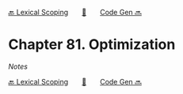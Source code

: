 [🔙 Lexical Scoping][previous-chapter]&nbsp;&nbsp;&nbsp;&nbsp;&nbsp;&nbsp;&nbsp;[🏡][readme]&nbsp;&nbsp;&nbsp;&nbsp;&nbsp;&nbsp;&nbsp;[Code Gen 🔜][upcoming-chapter]

# Chapter 81. Optimization

_Notes_

[🔙 Lexical Scoping][previous-chapter]&nbsp;&nbsp;&nbsp;&nbsp;&nbsp;&nbsp;&nbsp;[🏡][readme]&nbsp;&nbsp;&nbsp;&nbsp;&nbsp;&nbsp;&nbsp;[Code Gen 🔜][upcoming-chapter]

[readme]: README.md
[previous-chapter]: ch080-lexical-scoping.md
[upcoming-chapter]: ch082-code-gen.md